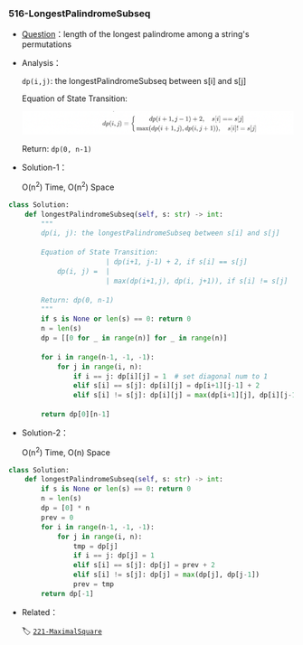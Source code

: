 

### 516-LongestPalindromeSubseq

+ [Question](https://leetcode-cn.com/problems/longest-palindromic-subsequence/)：length of the longest palindrome among a string's permutations

+ Analysis：

  `dp(i,j)`: the longestPalindromeSubseq between s[i] and s[j]

  Equation of State Transition:

  ![image-20190701134212087](../pic/516-Equation.png)

  Return: `dp(0, n-1)`

+ Solution-1：

  O(n<sup>2</sup>) Time, O(n<sup>2</sup>) Space

```python
class Solution:
    def longestPalindromeSubseq(self, s: str) -> int:
        """
        dp(i, j): the longestPalindromeSubseq between s[i] and s[j]

        Equation of State Transition:
                        | dp(i+1, j-1) + 2, if s[i] == s[j]
            dp(i, j) =  |
                        | max(dp(i+1,j), dp(i, j+1)), if s[i] != s[j]

        Return: dp(0, n-1)
        """
        if s is None or len(s) == 0: return 0
        n = len(s)
        dp = [[0 for _ in range(n)] for _ in range(n)]

        for i in range(n-1, -1, -1):
            for j in range(i, n):
                if i == j: dp[i][j] = 1  # set diagonal num to 1
                elif s[i] == s[j]: dp[i][j] = dp[i+1][j-1] + 2
                elif s[i] != s[j]: dp[i][j] = max(dp[i+1][j], dp[i][j-1])

        return dp[0][n-1]        
```

+ Solution-2：

  O(n<sup>2</sup>) Time, O(n) Space

```python
class Solution:
    def longestPalindromeSubseq(self, s: str) -> int:
        if s is None or len(s) == 0: return 0
        n = len(s)
        dp = [0] * n
        prev = 0
        for i in range(n-1, -1, -1):
            for j in range(i, n):
                tmp = dp[j]
                if i == j: dp[j] = 1
                elif s[i] == s[j]: dp[j] = prev + 2
                elif s[i] != s[j]: dp[j] = max(dp[j], dp[j-1])
                prev = tmp
        return dp[-1]        
```

+ Related：

  🏷 [`221-MaximalSquare`](../221-MaximalSquare.md)
